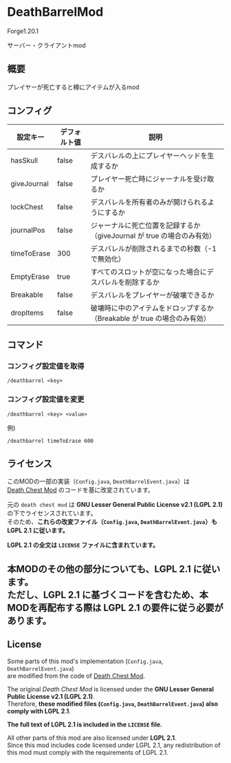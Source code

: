 # DeathBarrelMod
Forge1.20.1

サーバー・クライアントmod

## 概要
プレイヤーが死亡すると樽にアイテムが入るmod

## コンフィグ
| 設定キー	        | デフォルト値	 | 説明                                           |
|--------------|---------|----------------------------------------------|
| hasSkull	    | false	  | デスバレルの上にプレイヤーヘッドを生成するか                       |
| giveJournal  | false	  | プレイヤー死亡時にジャーナルを受け取るか                         |
| lockChest	   | false	  | デスバレルを所有者のみが開けられるようにするか                      |
| journalPos	  | false	  | ジャーナルに死亡位置を記録するか（giveJournal が true の場合のみ有効） |
| timeToErase	 | 300     | デスバレルが削除されるまでの秒数（-1 で無効化）                    |
| EmptyErase	  | true    | すべてのスロットが空になった場合にデスバレルを削除するか                 |
| Breakable	   | false   | デスバレルをプレイヤーが破壊できるか                           |
| dropItems	   | false   | 破壊時に中のアイテムをドロップするか（Breakable が true の場合のみ有効） |
## コマンド
### コンフィグ設定値を取得
```
/deathbarrel <key>
```
### コンフィグ設定値を変更
```
/deathbarrel <key> <value>
```
例)
```
/deathbarrel timeToErase 600
```

## ライセンス
このMODの一部の実装（`Config.java`, `DeathBarrelEvent.java`）は  
[Death Chest Mod](https://github.com/SmileycorpMC/death-chest/tree/1.19) のコードを基に改変されています。

元の `death chest mod` は **GNU Lesser General Public License v2.1 (LGPL 2.1)** の下でライセンスされています。  
そのため、**これらの改変ファイル（`Config.java`, `DeathBarrelEvent.java`）も LGPL 2.1 に従います。**

**LGPL 2.1 の全文は `LICENSE` ファイルに含まれています。**

本MODのその他の部分についても、**LGPL 2.1 に従います。**  
ただし、LGPL 2.1 に基づくコードを含むため、本MODを再配布する際は LGPL 2.1 の要件に従う必要があります。
---

## License
Some parts of this mod's implementation (`Config.java`, `DeathBarrelEvent.java`)  
are modified from the code of [Death Chest Mod](https://github.com/SmileycorpMC/death-chest/tree/1.19).

The original *Death Chest Mod* is licensed under the **GNU Lesser General Public License v2.1 (LGPL 2.1)**.  
Therefore, **these modified files (`Config.java`, `DeathBarrelEvent.java`) also comply with LGPL 2.1**.

**The full text of LGPL 2.1 is included in the `LICENSE` file.**

All other parts of this mod are also licensed under **LGPL 2.1**.  
Since this mod includes code licensed under LGPL 2.1, any redistribution of this mod must comply with the requirements of LGPL 2.1.
